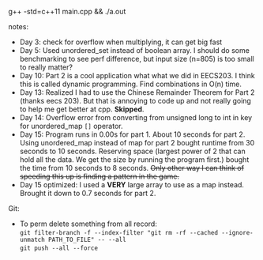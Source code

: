 g++ -std=c++11 main.cpp && ./a.out

notes:
- Day 3: check for overflow when multiplying, it can get big fast
- Day 5: Used unordered\_set instead of boolean array. I should do some benchmarking to see perf difference, but input size (n=805) is too small to really matter?
- Day 10: Part 2 is a cool application what what we did in EECS203. I think this is called dynamic programming. Find combinations in O(n) time.
- Day 13: Realized I had to use the Chinese Remainder Theorem for Part 2 (thanks eecs 203). But that is annoying to code up and not really going to help me get better at cpp. **Skipped**.
- Day 14: Overflow error from converting from unsigned long to int in key for unordered_map ```[]``` operator.
- Day 15: Program runs in 0.00s for part 1. About 10 seconds for part 2. 
  Using unordered_map instead of map for part 2 bought runtime from 30 seconds to 10 seconds. 
  Reserving space (largest power of 2 that can hold all the data. We get the size by running the program first.) bought the time from 10 seconds to 8 seconds.
  ~~Only other way I can think of speeding this up is finding a pattern in the game.~~ 
- Day 15 optimized: I used a **VERY** large array to use as a map instead. Brought it down to 0.7 seconds for part 2.

Git:  
- To perm delete something from all record:  
    ```git filter-branch -f --index-filter "git rm -rf --cached --ignore-unmatch PATH_TO_FILE" -- --all```  
    ```git push --all --force```  


